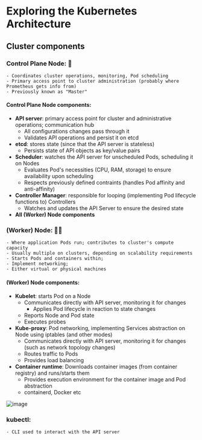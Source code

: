 # Exploring the Kubernetes Architecture

## Cluster components

### Control Plane Node: 🧠
    - Coordinates cluster operations, monitoring, Pod scheduling
    - Primary access point to cluster administration (probably where Prometheus gets info from)
    - Previously known as "Master"

#### Control Plane Node components:
- **API server**: primary access point for cluster and administrative operations; communication hub
    - All configurations changes pass through it
    - Validates API operations and persist it on etcd
- **etcd**: stores state (since that the API server is stateless)
    - Persists state of API objects as key/value pairs
- **Scheduler**: watches the API server for unscheduled Pods, scheduling it on Nodes
    - Evaluates Pod's necessities (CPU, RAM, storage) to ensure availability upon scheduling
    - Respects previously defined contraints (handles Pod affinity and anti-affinity)
- **Controller Manager**: responsible for looping (implementing Pod lifecycle functions to) Controllers
    - Watches and updates the API Server to ensure the desired state
- **All (Worker) Node components**

### (Worker) Node: 👩‍🏭
    - Where application Pods run; contributes to cluster's compute capacity
    - Usually multiple on clusters, depending on scalability requirements
    - Starts Pods and containers within;
    - Implement networking;
    - Either virtual or physical machines

#### (Worker) Node components:
- **Kubelet**: starts Pod on a Node
    - Communicates directly with API server, monitoring it for changes 
        - Applies Pod lifecycle in reaction to state changes
    - Reports Node and Pod state
    - Executes probes
- **Kube-proxy**: Pod networking, implementing Services abstraction on Node using iptables (and other modes)
    - Communicates directly with API server, monitoring it for changes (such as network topology changes)
    - Routes traffic to Pods
    - Provides load balancing
- **Container runtime**: Downloads container images (from container registry) and runs/starts them
    - Provides execution environment for the container image and Pod abstraction
    - containerd, Docker etc

![image](https://user-images.githubusercontent.com/22382891/201743268-46178043-b5c5-4828-bcc1-06d75c35ce8f.png)

### kubectl:
    - CLI used to interact with the API server